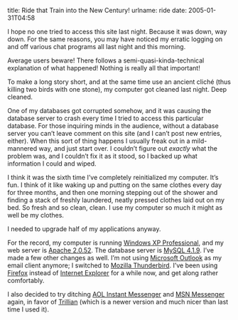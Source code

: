 title: Ride that Train into the New Century!
urlname: ride
date: 2005-01-31T04:58

I hope no one tried to access this site last night. Because it was down, way down. For the same reasons, you may have noticed my erratic logging on and off various chat programs all last night and this morning.

Average users beware! There follows a semi-quasi-kinda-technical explanation of what happened! Nothing is really all that important!

To make a long story short, and at the same time use an ancient cliché (thus killing two birds with one stone), my computer got cleaned last night. Deep cleaned.

One of my databases got corrupted somehow, and it was causing the database server to crash every time I tried to access this particular database. For those inquiring minds in the audience, without a database server you can&#x02bc;t leave comment on this site (and I can&#x02bc;t post new entries, either). When this sort of thing happens I usually freak out in a mild-mannered way, and just start over. I couldn&#x02bc;t figure out _exactly_ what the problem was, and I couldn&#x02bc;t fix it as it stood, so I backed up what information I could and wiped.

I think it was the sixth time I&#x02bc;ve completely reinitialized my computer. It&#x02bc;s fun. I think of it like waking up and putting on the same clothes every day for three months, and then one morning stepping out of the shower and finding a stack of freshly laundered, neatly pressed clothes laid out on my bed. So fresh and so clean, clean. I use my computer so much it might as well be my clothes.

I needed to upgrade half of my applications anyway.

For the record, my computer is running [Windows XP Professional](http://www.microsoft.com/windowsxp/pro/default.mspx), and my web server is [Apache 2.0.52](http://httpd.apache.org/). The database server is [MySQL 4.1.9](http://www.mysql.com/products/mysql/). I&#x02bc;ve made a few other changes as well. I&#x02bc;m not using [Microsoft Outlook](http://office.microsoft.com/en-us/FX010857931033.aspx) as my email client anymore; I switched to [Mozilla Thunderbird](http://www.mozilla.org/products/thunderbird/). I&#x02bc;ve been using [Firefox](http://www.mozilla.org/products/firefox/) instead of [Internet Explorer](http://www.microsoft.com/windows/ie/default.mspx) for a while now, and get along rather comfortably.

I also decided to try ditching [AOL Instant Messenger](http://www.aim.com/) and [MSN Messenger](http://messenger.msn.com/) again, in favor of [Trillian](http://trillian.cc/) (which is a newer version and much nicer than last time I used it).